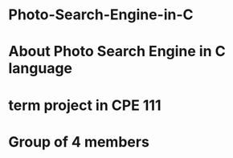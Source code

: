 # Photo-Search-Engine-in-C
# About Photo Search Engine in C language
# term project in CPE 111
# Group of 4 members
